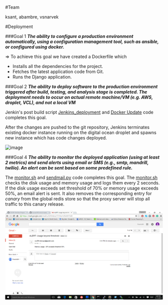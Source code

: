 #Team

ksant, abambre, vsnarvek

#Deployment

###Goal 1
**_The ability to configure a production environment automatically, using a configuration management tool, such as ansible, or configured using docker._**

=> To achieve this goal we have created a Dockerfile which

  - Installs all the dependencies for the project.
  - Fetches the latest application code from Git.
  - Runs the Django application.

###Goal 2
**_The ability to deploy software to the production environment triggered after build, testing, and analysis stage is completed. The deployment needs to occur on actual remote machine/VM (e.g. AWS, droplet, VCL), and not a local VM_**

Jenkin's post build script [Jenkins_deployment](scripts/jenkins_post_build_deployment.sh) and [Docker Update](scripts/docker_update_image.sh) code completes this goal.

After the changes are pushed to the git repository, Jenkins terminates existing docker instance running on the digital ocean droplet and spawns new instance which has code changes deployed.

![image](images/deplyment.gif)

###Goal 4
**_The ability to monitor the deployed application (using at least 2 metrics) and send alerts using email or SMS (e.g., smtp, mandrill, twilio). An alert can be sent based on some predefined rule._**

The [monitor.sh](scripts/monitor.sh) and [sendmail.py](scripts/sendmail.py) code completes this goal.
The [monitor.sh](scripts/monitor.sh) checks the disk usage and memory usage and logs them every 2 seconds. If the disk usage exceeds set threshold of 70% or memory usage exceeds 50%, an email alert is sent. It also removes the corresponding entry for *canary* from the global redis store so that the proxy server will stop all traffic to this canary release. 

![image](images/alert.png)
